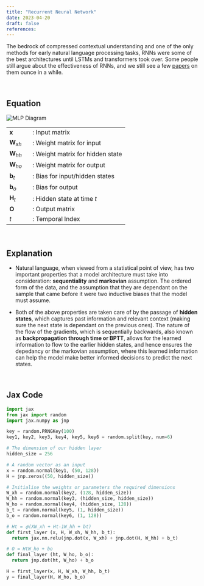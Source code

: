 ```yaml
---
title: "Recurrent Neural Network"
date: 2023-04-20
draft: false
references:
---
```


The bedrock of compressed contextual understanding and one of the only methods for early natural language processing tasks, RNNs were some of the best architectures until LSTMs and transformers took over. Some people still argue about the effectiveness of RNNs, and we still see a few [papers](https://arxiv.org/abs/2410.01201) on them ounce in a while.

<br>

## Equation

![MLP Diagram](/images/rnn.png)

<table style="border-collapse: collapse;">
  <tr>
    <td style="padding-right: 20px; vertical-align: middle;"><strong>x</strong></td>
    <td style="vertical-align: middle;">: Input matrix</td>
  </tr>
  <tr>
    <td style="padding-right: 20px; vertical-align: middle;"><strong>W</strong><i><sub>xh</sub></i></td>
    <td style="vertical-align: middle;">: Weight matrix for input</td>
  </tr>
  <tr>
    <td style="padding-right: 20px; vertical-align: middle;"><strong>W</strong><i><sub>hh</sub></i></td>
    <td style="vertical-align: middle;">: Weight matrix for hidden state</td>
  </tr>
  <tr>
    <td style="padding-right: 20px; vertical-align: middle;"><strong>W</strong><i><sub>ho</sub></i></td>
    <td style="vertical-align: middle;">: Weight matrix for output</td>
  </tr>
  <tr>
    <td style="padding-right: 20px; vertical-align: middle;"><strong>b</strong><sub><i>t</i></sub></td>
    <td style="vertical-align: middle;">: Bias for input/hidden states</td>
  </tr>
  <tr>
    <td style="padding-right: 20px; vertical-align: middle;"><strong>b</strong><sub><i>o</i></sub></td>
    <td style="vertical-align: middle;">: Bias for output</td>
  </tr>
  <tr>
    <td style="padding-right: 20px; vertical-align: middle;"><strong>H</strong><sub><i>t</i></sub></td>
    <td style="vertical-align: middle;">: Hidden state at time <i>t</i></td>
  </tr>
  <tr>
    <td style="padding-right: 20px; vertical-align: middle;"><strong>O</strong></td>
    <td style="vertical-align: middle;">: Output matrix</td>
  </tr>
  <tr>
    <td style="padding-right: 20px; vertical-align: middle;"><i>t</i></td>
    <td style="vertical-align: middle;">: Temporal Index</td>
  </tr>
</table>

<br>

## Explanation

- Natural language, when viewed from a statistical point of view, has two important properties that a model architecture must take into consideration: **sequentiality** and **markovian** assumption. The ordered form of the data, and the assumption that they are dependant on the sample that came before it were two inductive biases that the model must assume.

- Both of the above properties are taken care of by the passage of **hidden states**, which captures past information and relevant context (making sure the next state is dependant on the previous ones). The nature of the flow of the gradients, which is sequentially backwards, also known as **backpropagation through time or BPTT**, allows for the learned information to flow to the earlier hidden states, and hence ensures the depedancy or the markovian assumption, where this learned information can help the model make better informed decisions to predict the next states.

<br>

## Jax Code

```python
import jax 
from jax import random
import jax.numpy as jnp

key = random.PRNGKey(100)
key1, key2, key3, key4, key5, key6 = random.split(key, num=6)

# The dimension of our hidden layer
hidden_size = 256

# A random vector as an input
x = random.normal(key1, (50, 128))
H = jnp.zeros((50, hidden_size))

# Initialise the weights or parameters the required dimensions
W_xh = random.normal(key2, (128, hidden_size))
W_hh = random.normal(key3, (hidden_size, hidden_size))
W_ho = random.normal(key4, (hidden_size, 128))
b_t = random.normal(key5, (1, hidden_size))
b_o = random.normal(key6, (1, 128))

# Ht = 𝜙(XW_xh + Ht-1W_hh + bt)
def first_layer (x, H, W_xh, W_hh, b_t):
  return jax.nn.relu(jnp.dot(x, W_xh) + jnp.dot(H, W_hh) + b_t)

# O = HtW_ho + bo
def final_layer (ht, W_ho, b_o):
  return jnp.dot(ht, W_ho) + b_o

H = first_layer(x, H, W_xh, W_hh, b_t)
y = final_layer(H, W_ho, b_o)
```